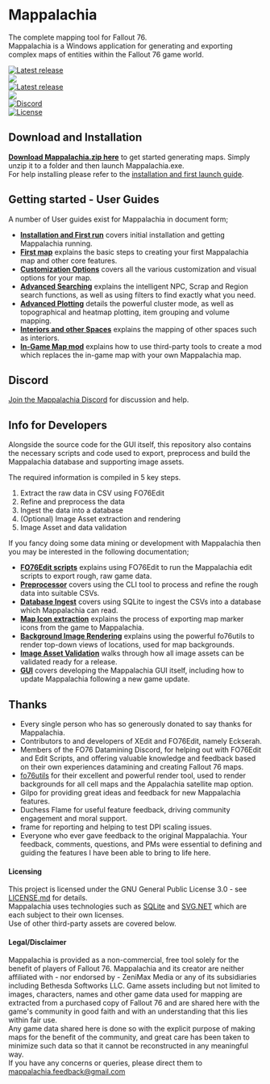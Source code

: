 # Mappalachia

The complete mapping tool for Fallout 76.<br/>
Mappalachia is a Windows application for generating and exporting complex maps of entities within the Fallout 76 game world.

[![Latest release](https://img.shields.io/github/downloads/AHeroicLlama/Mappalachia/total)](https://github.com/AHeroicLlama/Mappalachia/releases/latest)<br>
![](https://img.shields.io/github/last-commit/AHeroicLlama/Mappalachia)<br/>
[![Latest release](https://img.shields.io/github/v/release/aheroicllama/mappalachia)](https://github.com/AHeroicLlama/Mappalachia/releases/latest)<br/>
![](https://img.shields.io/badge/game%20version-1.7.15.12-green)<br/>
[![Discord](https://img.shields.io/discord/1029499482028646400?label=Discord&logo=Discord)](https://discord.gg/Z2GMpm6rad)<br/>
[![License](https://img.shields.io/github/license/AHeroicLlama/Mappalachia)](LICENSE.md)

## Download and Installation

[__Download Mappalachia.zip here__](https://github.com/AHeroicLlama/Mappalachia/releases/latest) to get started generating maps. Simply unzip it to a folder and then launch Mappalachia.exe.<br/>
For help installing please refer to the [installation and first launch guide](Docs/User/Installation_and_first_run.md).<br/>

## Getting started - User Guides

A number of User guides exist for Mappalachia in document form;<br/>

* [**Installation and First run**](Docs/User/Installation_and_first_run.md) covers initial installation and getting Mappalachia running.
* [**First map**](Docs/User/First_map.md) explains the basic steps to creating your first Mappalachia map and other core features.
* [**Customization Options**](Docs/User/Customization.md) covers all the various customization and visual options for your map.
* [**Advanced Searching**](Docs/User/Advanced_searching.md) explains the intelligent NPC, Scrap and Region search functions, as well as using filters to find exactly what you need.
* [**Advanced Plotting**](Docs/User/Advanced_plotting.md) details the powerful cluster mode, as well as topographical and heatmap plotting, item grouping and volume mapping.
* [**Interiors and other Spaces**](Docs/User/Choosing_spaces.md) explains the mapping of other spaces such as interiors.
* [**In-Game Map mod**](Docs/User/Game_map_mod.md) explains how to use third-party tools to create a mod which replaces the in-game map with your own Mappalachia map.

## Discord
[Join the Mappalachia Discord](https://discord.gg/Z2GMpm6rad) for discussion and help.

## Info for Developers

Alongside the source code for the GUI itself, this repository also contains the necessary scripts and code used to export, preprocess and build the Mappalachia database and supporting image assets.

The required information is compiled in 5 key steps.
1. Extract the raw data in CSV using FO76Edit
2. Refine and preprocess the data
3. Ingest the data into a database
4. (Optional) Image Asset extraction and rendering
5. Image Asset and data validation

If you fancy doing some data mining or development with Mappalachia then you may be interested in the following documentation;

* [**FO76Edit scripts**](Docs/Developer/EditScripts.md) explains using FO76Edit to run the Mappalachia edit scripts to export rough, raw game data.
* [**Preprocessor**](Docs/Developer/Preprocessor.md) covers using the CLI tool to process and refine the rough data into suitable CSVs.
* [**Database Ingest**](Docs/Developer/Ingest.md) covers using SQLite to ingest the CSVs into a database which Mappalachia can read.
* [**Map Icon extraction**](Docs/Developer/IconExtraction.md) explains the process of exporting map marker icons from the game to Mappalachia.
* [**Background Image Rendering**](Docs/Developer/BackgroundRendering.md) explains using the powerful fo76utils to render top-down views of locations, used for map backgrounds.
* [**Image Asset Validation**](Docs/Developer/ImageAssetValidation.md) walks through how all image assets can be validated ready for a release.
* [**GUI**](Docs/Developer/GUI.md) covers developing the Mappalachia GUI itself, including how to update Mappalachia following a new game update.


## Thanks

* Every single person who has so generously donated to say thanks for Mappalachia.
* Contributors to and developers of XEdit and FO76Edit, namely Eckserah.
* Members of the FO76 Datamining Discord, for helping out with FO76Edit and Edit Scripts, and offering valuable knowledge and feedback based on their own experiences datamining and creating Fallout 76 maps.
* [fo76utils](https://github.com/fo76utils) for their excellent and powerful render tool, used to render backgrounds for all cell maps and the Appalachia satellite map option.
* Gilpo for providing great ideas and feedback for new Mappalachia features.
* Duchess Flame for useful feature feedback, driving community engagement and moral support.
* frame for reporting and helping to test DPI scaling issues.
* Everyone who ever gave feedback to the original Mappalachia. Your feedback, comments, questions, and PMs were essential to defining and guiding the features I have been able to bring to life here.

#### Licensing

This project is licensed under the GNU General Public License 3.0 - see [LICENSE.md](LICENSE.md) for details.<br/>
Mappalachia uses technologies such as [SQLite](https://www.sqlite.org/index.html) and [SVG.NET](https://github.com/svg-net/SVG) which are each subject to their own licenses.<br/>
Use of other third-party assets are covered below.

#### Legal/Disclaimer

Mappalachia is provided as a non-commercial, free tool solely for the benefit of players of Fallout 76. Mappalachia and its creator are neither affiliated with - nor endorsed by - ZeniMax Media or any of its subsidiaries including Bethesda Softworks LLC. Game assets including but not limited to images, characters, names and other game data used for mapping are extracted from a purchased copy of Fallout 76 and are shared here with the game's community in good faith and with an understanding that this lies within fair use.<br/>
Any game data shared here is done so with the explicit purpose of making maps for the benefit of the community, and great care has been taken to minimize such data so that it cannot be reconstructed in any meaningful way.<br/>
If you have any concerns or queries, please direct them to mappalachia.feedback@gmail.com
